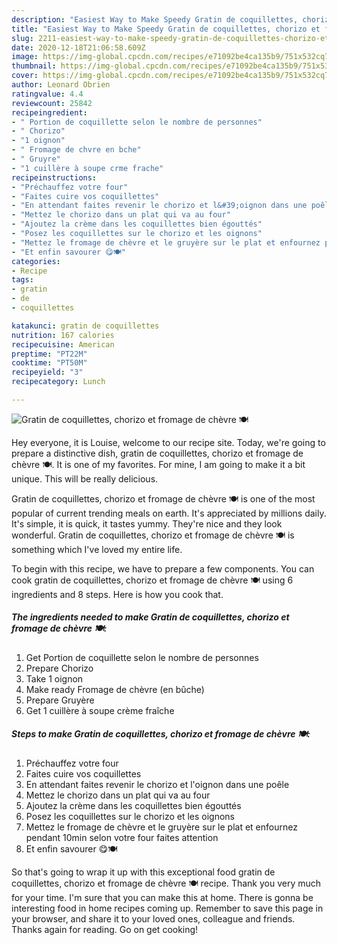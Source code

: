 ```yaml
---
description: "Easiest Way to Make Speedy Gratin de coquillettes, chorizo et fromage de chèvre 🍽"
title: "Easiest Way to Make Speedy Gratin de coquillettes, chorizo et fromage de chèvre 🍽"
slug: 2211-easiest-way-to-make-speedy-gratin-de-coquillettes-chorizo-et-fromage-de-chevre
date: 2020-12-18T21:06:58.609Z
image: https://img-global.cpcdn.com/recipes/e71092be4ca135b9/751x532cq70/gratin-de-coquillettes-chorizo-et-fromage-de-chevre-🍽-photo-principale-de-la-recette.jpg
thumbnail: https://img-global.cpcdn.com/recipes/e71092be4ca135b9/751x532cq70/gratin-de-coquillettes-chorizo-et-fromage-de-chevre-🍽-photo-principale-de-la-recette.jpg
cover: https://img-global.cpcdn.com/recipes/e71092be4ca135b9/751x532cq70/gratin-de-coquillettes-chorizo-et-fromage-de-chevre-🍽-photo-principale-de-la-recette.jpg
author: Leonard Obrien
ratingvalue: 4.4
reviewcount: 25842
recipeingredient:
- " Portion de coquillette selon le nombre de personnes"
- " Chorizo"
- "1 oignon"
- " Fromage de chvre en bche"
- " Gruyre"
- "1 cuillère à soupe crme frache"
recipeinstructions:
- "Préchauffez votre four"
- "Faites cuire vos coquillettes"
- "En attendant faites revenir le chorizo et l&#39;oignon dans une poêle"
- "Mettez le chorizo dans un plat qui va au four"
- "Ajoutez la crème dans les coquillettes bien égouttés"
- "Posez les coquillettes sur le chorizo et les oignons"
- "Mettez le fromage de chèvre et le gruyère sur le plat et enfournez pendant 10min selon votre four faites attention"
- "Et enfin savourer 😋🍽"
categories:
- Recipe
tags:
- gratin
- de
- coquillettes

katakunci: gratin de coquillettes 
nutrition: 167 calories
recipecuisine: American
preptime: "PT22M"
cooktime: "PT50M"
recipeyield: "3"
recipecategory: Lunch

---
```



![Gratin de coquillettes, chorizo et fromage de chèvre 🍽](https://img-global.cpcdn.com/recipes/e71092be4ca135b9/751x532cq70/gratin-de-coquillettes-chorizo-et-fromage-de-chevre-🍽-photo-principale-de-la-recette.jpg)

Hey everyone, it is Louise, welcome to our recipe site. Today, we're going to prepare a distinctive dish, gratin de coquillettes, chorizo et fromage de chèvre 🍽. It is one of my favorites. For mine, I am going to make it a bit unique. This will be really delicious.

Gratin de coquillettes, chorizo et fromage de chèvre 🍽 is one of the most popular of current trending meals on earth. It's appreciated by millions daily. It's simple, it is quick, it tastes yummy. They're nice and they look wonderful. Gratin de coquillettes, chorizo et fromage de chèvre 🍽 is something which I've loved my entire life.




To begin with this recipe, we have to prepare a few components. You can cook gratin de coquillettes, chorizo et fromage de chèvre 🍽 using 6 ingredients and 8 steps. Here is how you cook that.

<!--inarticleads1-->

##### The ingredients needed to make Gratin de coquillettes, chorizo et fromage de chèvre 🍽:

1. Get  Portion de coquillette selon le nombre de personnes
1. Prepare  Chorizo
1. Take 1 oignon
1. Make ready  Fromage de chèvre (en bûche)
1. Prepare  Gruyère
1. Get 1 cuillère à soupe crème fraîche




<!--inarticleads2-->

##### Steps to make Gratin de coquillettes, chorizo et fromage de chèvre 🍽:

1. Préchauffez votre four
1. Faites cuire vos coquillettes
1. En attendant faites revenir le chorizo et l&#39;oignon dans une poêle
1. Mettez le chorizo dans un plat qui va au four
1. Ajoutez la crème dans les coquillettes bien égouttés
1. Posez les coquillettes sur le chorizo et les oignons
1. Mettez le fromage de chèvre et le gruyère sur le plat et enfournez pendant 10min selon votre four faites attention
1. Et enfin savourer 😋🍽




So that's going to wrap it up with this exceptional food gratin de coquillettes, chorizo et fromage de chèvre 🍽 recipe. Thank you very much for your time. I'm sure that you can make this at home. There is gonna be interesting food in home recipes coming up. Remember to save this page in your browser, and share it to your loved ones, colleague and friends. Thanks again for reading. Go on get cooking!
